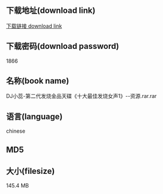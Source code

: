 ## 下载地址(download link)
[下载链接 download link](https://voluble-croquembouche-d321dc.netlify.app/?s=DJ%E5%B0%8F%E8%95%8A-%E7%AC%AC%E4%BA%8C%E4%BB%A3%E5%8F%91%E7%83%A7%E9%87%91%E5%93%81%E5%A4%A9%E7%A2%9F%E3%80%8A%E5%8D%81%E5%A4%A7%E6%9C%80%E4%BD%B3%E5%8F%91%E7%83%A7%E5%A5%B3%E5%A3%B01%E3%80%8B--%E8%B5%84%E6%BA%90.rar)

## 下载密码(download password)
1866

## 名称(book name)
DJ小蕊-第二代发烧金品天碟《十大最佳发烧女声1》--资源.rar.rar

## 语言(language)
chinese

## MD5


## 大小(filesize)
145.4 MB
